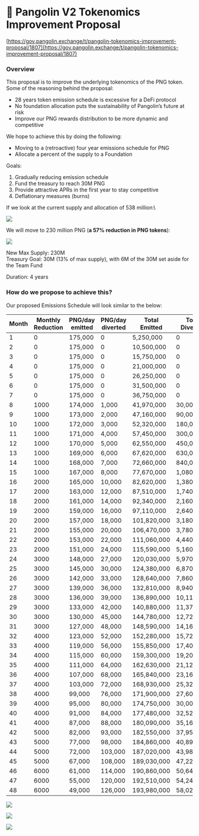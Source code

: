 # 📌 Pangolin V2 Tokenomics Improvement Proposal

[https://gov.pangolin.exchange/t/pangolin-tokenomics-improvement-proposal/1807](https://gov.pangolin.exchange/t/pangolin-tokenomics-improvement-proposal/1807)

### Overview

This proposal is to improve the underlying tokenomics of the PNG token. Some of the reasoning behind the proposal:

* 28 years token emission schedule is excessive for a DeFi protocol
* No foundation allocation puts the sustainability of Pangolin’s future at risk
* Improve our PNG rewards distribution to be more dynamic and competitive

We hope to achieve this by doing the following:

* Moving to a (retroactive) four year emissions schedule for PNG
* Allocate a percent of the supply to a Foundation

Goals:

1. Gradually reducing emission schedule
2. Fund the treasury to reach 30M PNG
3. Provide attractive APRs in the first year to stay competitive
4. Deflationary measures (burns)

If we look at the current supply and allocation of 538 million:\


![](https://aws1.discourse-cdn.com/standard11/uploads/png/optimized/1X/2759594635819ab4660873108f17e0e30f529552\_2\_602x241.png)

We will move to 230 million PNG (**a 57% reduction in PNG tokens**):

![](https://aws1.discourse-cdn.com/standard11/uploads/png/original/1X/6f88b984cff9368b0fc1160878c63d347478a2b3.png)

New Max Supply: 230M\
Treasury Goal: 30M (13% of max supply), with 6M of the 30M set aside for the Team Fund

Duration: 4 years

### How do we propose to achieve this?

Our proposed Emissions Schedule will look similar to the below:

| Month | Monthly Reduction | PNG/day emitted | PNG/day diverted | Total Emitted | Total Diverted | Total In Treasury | Total Burned | Total Supply |
| ----- | ----------------- | --------------- | ---------------- | ------------- | -------------- | ----------------- | ------------ | ------------ |
| 1     | 0                 | 175,000         | 0                | 5,250,000     | 0              | 14,000,000        | 0            | 25,250,000   |
| 2     | 0                 | 175,000         | 0                | 10,500,000    | 0              | 14,000,000        | 0            | 30,500,000   |
| 3     | 0                 | 175,000         | 0                | 15,750,000    | 0              | 14,000,000        | 0            | 35,750,000   |
| 4     | 0                 | 175,000         | 0                | 21,000,000    | 0              | 14,000,000        | 0            | 41,000,000   |
| 5     | 0                 | 175,000         | 0                | 26,250,000    | 0              | 14,000,000        | 0            | 46,250,000   |
| 6     | 0                 | 175,000         | 0                | 31,500,000    | 0              | 14,000,000        | 0            | 51,500,000   |
| 7     | 0                 | 175,000         | 0                | 36,750,000    | 0              | 14,000,000        | 0            | 56,750,000   |
| 8     | 1000              | 174,000         | 1,000            | 41,970,000    | 30,000         | 14,030,000        | 0            | 62,000,000   |
| 9     | 1000              | 173,000         | 2,000            | 47,160,000    | 90,000         | 14,090,000        | 0            | 67,250,000   |
| 10    | 1000              | 172,000         | 3,000            | 52,320,000    | 180,000        | 14,180,000        | 0            | 72,500,000   |
| 11    | 1000              | 171,000         | 4,000            | 57,450,000    | 300,000        | 14,300,000        | 0            | 77,750,000   |
| 12    | 1000              | 170,000         | 5,000            | 62,550,000    | 450,000        | 14,450,000        | 0            | 83,000,000   |
| 13    | 1000              | 169,000         | 6,000            | 67,620,000    | 630,000        | 14,630,000        | 0            | 88,250,000   |
| 14    | 1000              | 168,000         | 7,000            | 72,660,000    | 840,000        | 14,840,000        | 0            | 93,500,000   |
| 15    | 1000              | 167,000         | 8,000            | 77,670,000    | 1,080,000      | 15,080,000        | 0            | 98,750,000   |
| 16    | 2000              | 165,000         | 10,000           | 82,620,000    | 1,380,000      | 15,380,000        | 0            | 104,000,000  |
| 17    | 2000              | 163,000         | 12,000           | 87,510,000    | 1,740,000      | 15,740,000        | 0            | 109,250,000  |
| 18    | 2000              | 161,000         | 14,000           | 92,340,000    | 2,160,000      | 16,160,000        | 0            | 114,500,000  |
| 19    | 2000              | 159,000         | 16,000           | 97,110,000    | 2,640,000      | 16,640,000        | 0            | 119,750,000  |
| 20    | 2000              | 157,000         | 18,000           | 101,820,000   | 3,180,000      | 17,180,000        | 0            | 125,000,000  |
| 21    | 2000              | 155,000         | 20,000           | 106,470,000   | 3,780,000      | 17,780,000        | 0            | 130,250,000  |
| 22    | 2000              | 153,000         | 22,000           | 111,060,000   | 4,440,000      | 18,440,000        | 0            | 135,500,000  |
| 23    | 2000              | 151,000         | 24,000           | 115,590,000   | 5,160,000      | 19,160,000        | 0            | 140,750,000  |
| 24    | 3000              | 148,000         | 27,000           | 120,030,000   | 5,970,000      | 19,970,000        | 0            | 146,000,000  |
| 25    | 3000              | 145,000         | 30,000           | 124,380,000   | 6,870,000      | 20,870,000        | 0            | 151,250,000  |
| 26    | 3000              | 142,000         | 33,000           | 128,640,000   | 7,860,000      | 21,860,000        | 0            | 156,500,000  |
| 27    | 3000              | 139,000         | 36,000           | 132,810,000   | 8,940,000      | 22,940,000        | 0            | 161,750,000  |
| 28    | 3000              | 136,000         | 39,000           | 136,890,000   | 10,110,000     | 24,110,000        | 0            | 167,000,000  |
| 29    | 3000              | 133,000         | 42,000           | 140,880,000   | 11,370,000     | 25,370,000        | 0            | 172,250,000  |
| 30    | 3000              | 130,000         | 45,000           | 144,780,000   | 12,720,000     | 26,720,000        | 0            | 177,500,000  |
| 31    | 3000              | 127,000         | 48,000           | 148,590,000   | 14,160,000     | 28,160,000        | 0            | 182,750,000  |
| 32    | 4000              | 123,000         | 52,000           | 152,280,000   | 15,720,000     | 29,720,000        | 0            | 188,000,000  |
| 33    | 4000              | 119,000         | 56,000           | 155,850,000   | 17,400,000     | 30,000,000        | 1,400,000    | 193,250,000  |
| 34    | 4000              | 115,000         | 60,000           | 159,300,000   | 19,200,000     | 30,000,000        | 3,200,000    | 195,300,000  |
| 35    | 4000              | 111,000         | 64,000           | 162,630,000   | 21,120,000     | 30,000,000        | 5,120,000    | 198,630,000  |
| 36    | 4000              | 107,000         | 68,000           | 165,840,000   | 23,160,000     | 30,000,000        | 7,160,000    | 201,840,000  |
| 37    | 4000              | 103,000         | 72,000           | 168,930,000   | 25,320,000     | 30,000,000        | 9,320,000    | 204,930,000  |
| 38    | 4000              | 99,000          | 76,000           | 171,900,000   | 27,600,000     | 30,000,000        | 11,600,000   | 207,900,000  |
| 39    | 4000              | 95,000          | 80,000           | 174,750,000   | 30,000,000     | 30,000,000        | 14,000,000   | 210,750,000  |
| 40    | 4000              | 91,000          | 84,000           | 177,480,000   | 32,520,000     | 30,000,000        | 16,520,000   | 213,480,000  |
| 41    | 4000              | 87,000          | 88,000           | 180,090,000   | 35,160,000     | 30,000,000        | 19,160,000   | 216,090,000  |
| 42    | 5000              | 82,000          | 93,000           | 182,550,000   | 37,950,000     | 30,000,000        | 21,950,000   | 218,550,000  |
| 43    | 5000              | 77,000          | 98,000           | 184,860,000   | 40,890,000     | 30,000,000        | 24,890,000   | 220,860,000  |
| 44    | 5000              | 72,000          | 103,000          | 187,020,000   | 43,980,000     | 30,000,000        | 27,980,000   | 223,020,000  |
| 45    | 5000              | 67,000          | 108,000          | 189,030,000   | 47,220,000     | 30,000,000        | 31,220,000   | 225,030,000  |
| 46    | 6000              | 61,000          | 114,000          | 190,860,000   | 50,640,000     | 30,000,000        | 34,640,000   | 226,860,000  |
| 47    | 6000              | 55,000          | 120,000          | 192,510,000   | 54,240,000     | 30,000,000        | 38,240,000   | 228,510,000  |
| 48    | 6000              | 49,000          | 126,000          | 193,980,000   | 58,020,000     | 30,000,000        | 42,000,000   | 230,000,000  |

![](https://aws1.discourse-cdn.com/standard11/uploads/png/optimized/1X/c101c74fed1c0a1adb6dfabb742d3ace76b58db7\_2\_570x352.png)

![](https://aws1.discourse-cdn.com/standard11/uploads/png/optimized/1X/254737896835045b512c9d804406525f843d1ac9\_2\_602x372.png)

![](https://aws1.discourse-cdn.com/standard11/uploads/png/optimized/1X/13c4534d8c9b91dae3cad7defcde606177249ea0\_2\_602x372.png)
